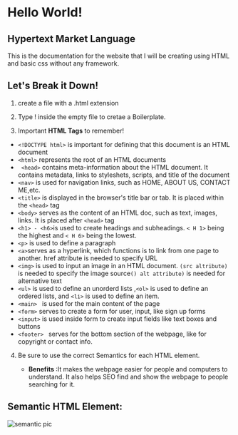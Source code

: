 # Hello World!

## Hypertext Market Language

This is the documentation for the website that I will be creating using HTML and basic css without any framework.

## Let's Break it Down!

1. create a file with a .html extension

2. Type ! inside the empty file to cretae a Boilerplate.

3. Important **HTML Tags** to remember!

 * ` <!DOCTYPE html> ` is important for defining that this document is an HTML document
 * `<html>` represents the root of an HTML documents
 * ` <head>` contains meta-information about the HTML document. It contains metadata, links to styleshets, scripts, and title of the document
 * `<nav>` is used for navigation links, such as HOME, ABOUT US, CONTACT ME,etc.
 * `<title>` is displayed in the browser's title bar or tab. It is placed within the `<head>` tag
 * `<body>` serves as the content of an HTML doc, such as text, images, links. It is placed after `<head>` tag
 * `<h1> - <h6>`is used to create headings and subheadings. `< H 1>` being the highest and `< H 6>` being the lowest.
 * `<p>` is used to define a paragraph
 * `<a>`serves as a hyperlink, which functions is to link from one page to another. href attribute is needed to specify URL
 * `<img>` is used to input an image in an HTML document. `(src altribute)` is needed to specify the image source`() alt attribute)` is needed for alternative text
 * `<ul>` is used to define an unorderd lists ,`<ol>` is used to define an ordered lists, and `<li>` is used to define an item.
 * `<main> ` is used for the main content of the page
 * `<form>` serves to create a form for user, input, like sign up forms
 * `<input>` is used inside form to create input fields like text boxes and buttons
 * `<footer> ` serves for the bottom section of the webpage, like for copyright or contact info.

4. Be sure to use the correct Semantics for each HTML element.

   *  **Benefits** :It makes the webpage easier for people and computers to understand. It also helps SEO find and show the webpage to people searching for it.

## Semantic HTML Element: ##

![semantic pic](/img/htmlsemantic.png)





 
 
 
 



 

   
     





